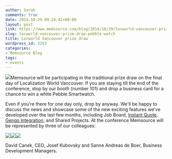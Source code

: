 ```yaml
---
author: Sarah
comments: true
date: 2014-10-29 09:24:41+00:00
layout: post
link: https://www.memsource.com/blog/2014/10/29/locworld-vancouver-prize-draw-pebble-watch/
slug: locworld-vancouver-prize-draw-pebble-watch
title: Locworld Vancouver prize draw
wordpress_id: 3293
categories:
- Memsource Blog
tags:
- events
---
```


[![](/wp-content/uploads/2014/10/pebble-white.jpg)](/wp-content/uploads/2014/10/pebble-white.jpg)Memsource will be participating in the traditional prize draw on the final day of Localization World Vancouver. If you are staying till the end of the conference, stop by our booth (number 101) and drop a business card for a chance to win a white Pebble Smartwatch.<!-- more -->

Even if you're there for one day only, drop by anyway. We'll be happy to discuss the news and showcase some of the new exciting features we've developed over the last few months, including Job Board, [Instant Quote](/memsource-cloud-4-4-release/), [Gengo Integration](/introducing-gengo-human-translation-engine-memsource-cloud-4-5-release/), and Shared Projects. At the conference Memsource will be represented by three of our colleagues:

![](/wp-content/uploads/2014/10/0c6013d.jpg)![](/wp-content/uploads/2014/10/02b38d0-150x150.jpg)![](/wp-content/uploads/2014/10/1b00345-150x150.jpg)

David Canek, CEO, Josef Kubovsky and Sanne Andreas de Boer, Business Development Managers.


